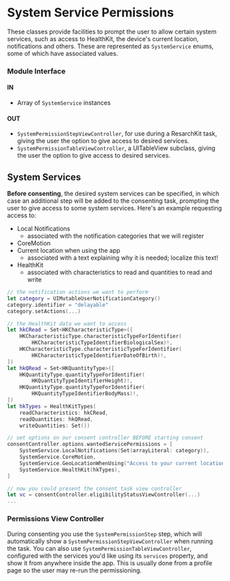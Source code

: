 System Service Permissions
==========================

These classes provide facilities to prompt the user to allow certain system services, such as access to HealthKit, the device's current location, notifications and others.
These are represented as `SystemService` enums, some of which have associated values.

### Module Interface

#### IN
- Array of `SystemService` instances

#### OUT
- `SystemPermissionStepViewController`, for use during a ResarchKit task, giving the user the option to give access to desired services.
- `SystemPermissionTableViewController`, a UITableView subclass, giving the user the option to give access to desired services.


System Services
---------------

**Before consenting**, the desired system services can be specified, in which case an additional step will be added to the consenting task, prompting the user to give access to some system services. Here's an example requesting access to:

- Local Notifications
    + associated with the notification categories that we will register
- CoreMotion
- Current location when using the app
    + associated with a text explaining why it is needed; localize this text!
- HealthKit
    + associated with characteristics to read and quantities to read and write

```swift
// the notification actions we want to perform
let category = UIMutableUserNotificationCategory()
category.identifier = "delayable"
category.setActions(...)

// the HealthKit data we want to access
let hkCRead = Set<HKCharacteristicType>([
    HKCharacteristicType.characteristicTypeForIdentifier(
        HKCharacteristicTypeIdentifierBiologicalSex)!,
    HKCharacteristicType.characteristicTypeForIdentifier(
        HKCharacteristicTypeIdentifierDateOfBirth)!,
])
let hkQRead = Set<HKQuantityType>([
    HKQuantityType.quantityTypeForIdentifier(
        HKQuantityTypeIdentifierHeight)!,
    HKQuantityType.quantityTypeForIdentifier(
        HKQuantityTypeIdentifierBodyMass)!,
])
let hkTypes = HealthKitTypes(
    readCharacteristics: hkCRead,
    readQuantities: hkQRead,
    writeQuantities: Set())

// set options on our consent controller BEFORE starting consent
consentController.options.wantedServicePermissions = [
    SystemService.LocalNotifications(Set(arrayLiteral: category)),
    SystemService.CoreMotion,
    SystemService.GeoLocationWhenUsing("Access to your current location..."),
    SystemService.HealthKit(hkTypes),
]

// now you could present the consent task view controller
let vc = consentController.eligibilityStatusViewController(...)
...
```


### Permissions View Controller

During consenting you use the `SystemPermissionStep` step, which will automatically show a `SystemPermissionStepViewController` when running the task.
You can also use `SystemPermissionTableViewController`, configured with the services you'd like using its `services` property, and show it from anywhere inside the app.
This is usually done from a profile page so the user may re-run the permissioning.
